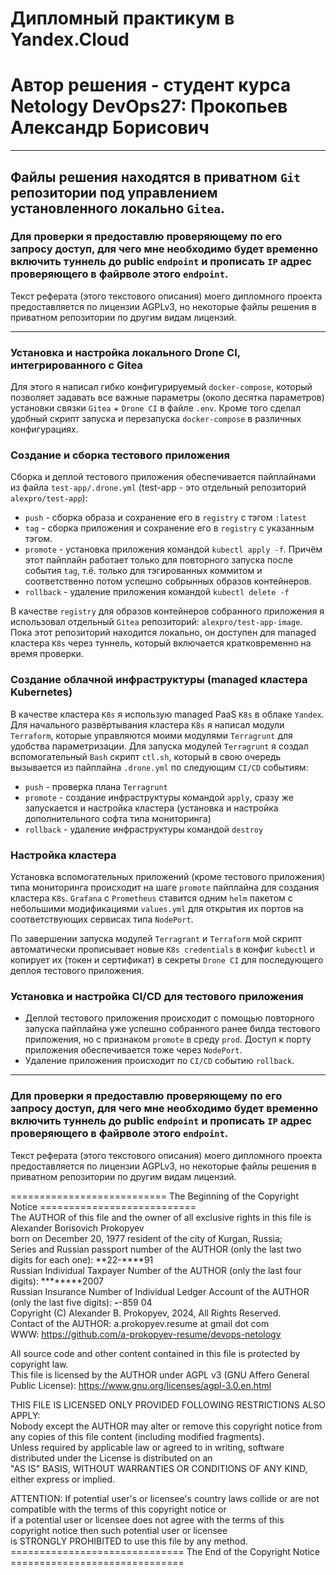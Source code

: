 # Дипломный практикум в Yandex.Cloud
# Автор решения - студент курса Netology DevOps27: Прокопьев Александр Борисович

---

## Файлы решения находятся в приватном `Git` репозитории под управлением установленного локально `Gitea`.

### Для проверки я предоставлю проверяющему по его запросу доступ, для чего мне необходимо будет временно включить туннель до public `endpoint` и прописать `IP` адрес проверяющего в файрволе этого `endpoint`.

Текст реферата (этого текстового описания) моего дипломного проекта предоставляется по лицензии AGPLv3, но некоторые файлы решения в приватном репозитории по другим видам лицензий.

---

### Установка и настройка локального Drone CI, интегрированного с Gitea

Для этого я написал гибко конфигурируемый `docker-compose`, который позволяет задавать все важные параметры (около десятка параметров) установки связки `Gitea` + `Drone CI` в файле `.env`.
Кроме того сделал удобный скрипт запуска и перезапуска `docker-compose` в различных конфигурациях.

### Создание и сборка тестового приложения

Сборка и деплой тестового приложения обеспечивается пайплайнами из файла `test-app/.drone.yml` (test-app - это отдельный репозиторий `alexpro/test-app`):
* `push` - сборка образа и сохранение его в `registry` с тэгом `:latest`
* `tag` - сборка приложения и сохранение его в `registry` с указанным тэгом.
* `promote` - установка приложения командой `kubectl apply -f`. Причём этот пайплайн работает только для повторного запуска после события `tag`, т.ё. только для тэгированных коммитом и соответственно потом успешно собрынных образов контейнеров.
* `rollback` - удаление приложения командой `kubectl delete -f`

В качестве `registry` для образов контейнеров собранного приложения я использовал отдельный `Gitea` репозиторий:
`alexpro/test-app-image`. Пока этот репозиторий находится локально, он доступен для managed кластера `K8s` через туннель, который включается кратковременно на время проверки.

### Создание облачной инфраструктуры (managed кластера Kubernetes)
В качестве кластера `K8s` я использую managed PaaS `K8s` в облаке `Yandex`.
Для начального развёртывания кластера `K8s` я написал модули `Terraform`, которые управляются моими модулями `Terragrunt` для удобства параметризации. 
Для запуска модулей `Terragrunt` я создал вспомогательный `Bash` скрипт `ctl.sh`, который в свою очередь вызывается из пайплайна `.drone.yml` по следующим `CI/CD` событиям:
* `push` - проверка плана `Terragrunt`
* `promote` - создание инфраструктуры командой `apply`, сразу же запускается и настройка кластера (установка и настройка дополнительного софта типа мониторинга)
* `rollback` - удаление инфраструктуры командой `destroy`

### Настройка кластера
Установка вспомогательных приложений (кроме тестового приложения) типа мониторинга  происходит на шаге `promote` пайплайна для создания кластера `K8s`.
`Grafana` с `Prometheus` ставится одним `helm` пакетом с небольшими модификациями `values.yml` для открытия их портов на соответствующих сервисах типа `NodePort`.

По завершении запуска модулей `Terragrant` и `Terraform` мой скрипт автоматически прописывает новые `K8s credentials` в конфиг `kubectl` и копирует их (токен и сертификат) в секреты `Drone CI` для
последующего  деплоя тестового приложения.

### Установка и настройка CI/CD для тестового приложения

* Деплой тестового приложения происходит с помощью повторного запуска пайплайна уже успешно собранного ранее билда тестового приложения, но с признаком `promote` в среду `prod`. Доступ к порту приложения обеспечивается тоже через `NodePort`.
* Удаление приложения происходит по `CI/CD` событию `rollback`.

---

### Для проверки я предоставлю проверяющему по его запросу доступ, для чего мне необходимо будет временно включить туннель до public `endpoint` и прописать `IP` адрес проверяющего в файрволе этого `endpoint`.

Текст реферата (этого текстового описания) моего дипломного проекта предоставляется по лицензии AGPLv3, но некоторые файлы решения в приватном репозитории по другим видам лицензий.

=========================== The Beginning of the Copyright Notice ===========================  
 The AUTHOR of this file and the owner of all exclusive rights in this file is Alexander Borisovich Prokopyev  
 born on December 20, 1977 resident of the city of Kurgan, Russia;  
 Series and Russian passport number of the AUTHOR (only the last two digits for each one): **22-****91  
 Russian Individual Taxpayer Number of the AUTHOR (only the last four digits): ********2007  
 Russian Insurance Number of Individual Ledger Account of the AUTHOR (only the last five digits): ***-***-859 04  
 Copyright (C) Alexander B. Prokopyev, 2024, All Rights Reserved.  
 Contact of the AUTHOR: a.prokopyev.resume at gmail dot com  
 WWW: https://github.com/a-prokopyev-resume/devops-netology  
  
 All source code and other content contained in this file is protected by copyright law.  
 This file is licensed by the AUTHOR under AGPL v3 (GNU Affero General Public License): https://www.gnu.org/licenses/agpl-3.0.en.html  
  
 THIS FILE IS LICENSED ONLY PROVIDED FOLLOWING RESTRICTIONS ALSO APPLY:  
 Nobody except the AUTHOR may alter or remove this copyright notice from any copies of this file content (including modified fragments).  
 Unless required by applicable law or agreed to in writing, software distributed under the License is distributed on an  
 "AS IS" BASIS, WITHOUT WARRANTIES OR CONDITIONS OF ANY KIND, either express or implied.   
  
 ATTENTION: If potential user's or licensee's country laws collide or are not compatible with the terms of this copyright notice or   
 if a potential user or licensee does not agree with the terms of this copyright notice then such potential user or licensee    
 is STRONGLY PROHIBITED to use this file by any method.  
============================== The End of the Copyright Notice ==============================  